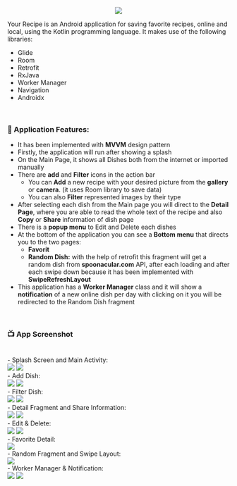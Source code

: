 <p align="center">
  <img src="https://user-images.githubusercontent.com/63088252/171119093-bd3b178a-14c8-4228-aa43-69b455b49f19.jpg" />
</p>

Your Recipe is an Android application for saving favorite recipes, online and local, using the Kotlin programming language.
It makes use of the following libraries: <br />
- Glide 
- Room
- Retrofit
- RxJava
- Worker Manager
- Navigation
- Androidx
 <br />

### 📕 Application Features:

<ul>
  <li>It has been implemented with <b>MVVM</b> design pattern</li>
  <li>Firstly, the application will run after showing a splash</li>
  <li>On the Main Page, it shows all Dishes both from the internet or imported manually</li>
  <li>There are <b>add</b> and <b>Filter</b> icons in the action bar
    <ul>
      <li>You can <b>Add</b> a new recipe with your desired picture from the <b>gallery</b> or <b>camera</b>. (it uses Room library to save data)</li>
      <li>You can also <b>Filter</b> represented images by their type</li>
    </ul>
  </li>
  <li>After selecting each dish from the Main page you will direct to the <b>Detail Page</b>, where you are able to read the whole text of the recipe and also <b>Copy</b> or <b>Share</b> information of dish page</li>
  <li>There is a <b>popup menu</b> to Edit and Delete each dishes</li>
  <li>At the bottom of the application you can see a <b>Bottom menu</b> that directs you to the two pages:
  <ul>
      <li><b>Favorit</b></li>
      <li><b>Random Dish:</b> with the help of retrofit this fragment will get a random dish from <b>spoonacular.com</b> API, after each loading and after each swipe down because it has been implemented with <b>SwipeRefreshLayout</b></li>
    </ul>
  </li>
  <li>This application has a <b>Worker Manager</b> class and it will show a <b>notification</b> of a new online dish per day with clicking on it you will be redirected to the Random Dish fragment</li>
</ul>
<br />
    
### 📺 App Screenshot
<br />
- Splash Screen and Main Activity: <br />
<img src="https://user-images.githubusercontent.com/63088252/171140277-ed0f7236-ca60-4fb4-a4dc-ef407e519a79.png" />
<img src="https://user-images.githubusercontent.com/63088252/171132452-57b6fcd3-c38c-4401-834b-d66775b22f45.png" />
<br />
- Add Dish: <br />
<img src="https://user-images.githubusercontent.com/63088252/171132488-73ebcc49-867c-4c44-9cd1-83b9e527569a.png" />
<img src="https://user-images.githubusercontent.com/63088252/171138686-a1debd56-de7c-4fbc-96e4-d05e071eb6ec.png" />
<br />
- Filter Dish: <br />
<img src="https://user-images.githubusercontent.com/63088252/171138853-07fd31b7-5deb-45ec-9f4f-059938d76e11.png" />
<img src="https://user-images.githubusercontent.com/63088252/171138886-26599966-3601-4da3-ad87-56d0a5060991.png" />
<br />
- Detail Fragment and Share Information: <br />
<img src="https://user-images.githubusercontent.com/63088252/171138992-03c4923b-6f3c-4777-aed2-65b9891d16ab.png" />
<img src="https://user-images.githubusercontent.com/63088252/171139089-23bfefa8-9f3f-4cc5-8fff-bf1f338b33bd.png" />
<br />
- Edit & Delete: <br />
<img src="https://user-images.githubusercontent.com/63088252/171139257-48f5b756-98a2-4c62-b2bb-c9d1bf1ce1a0.png" />
<img src="https://user-images.githubusercontent.com/63088252/171139278-fafb042f-4800-477f-98e4-070257d49225.png" />
<br />
- Favorite Detail: <br />
<img src="https://user-images.githubusercontent.com/63088252/171139467-cb9c1a86-a3f6-444f-b719-948aa5e9cce5.png" />
<br />
- Random Fragment and Swipe Layout: <br />
<img src="https://user-images.githubusercontent.com/63088252/171139687-501d5751-f716-44ab-b348-fb8a57c7823f.png" />
<br />
- Worker Manager & Notification: <br /> 
<img src="https://user-images.githubusercontent.com/63088252/171139879-7d821591-e614-40b2-a90a-7827cc27364f.png" />
<img src="https://user-images.githubusercontent.com/63088252/171139896-22c184c2-69d8-49a3-a62c-00a055b9cf17.png" />

